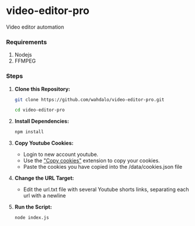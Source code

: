 # video-editor-pro

Video editor automation

### Requirements
1. Nodejs
2. FFMPEG

### Steps

1. **Clone this Repository:**

   ```bash
   git clone https://github.com/wahdalo/video-editor-pro.git
   ```
   ```bash
   cd video-editor-pro
   ```
2. **Install Dependencies:**

   ```bash
   npm install
   ```
   
3. **Copy Youtube Cookies:**

   - Login to new account youtube.
   - Use the ["Copy cookies"](https://chromewebstore.google.com/detail/copy-cookies/jcbpglbplpblnagieibnemmkiamekcdg?utm_source=ext_app_menu) extension to copy your cookies.
   - Paste the cookies you have copied into the /data/cookies.json file

4. **Change the URL Target:**

   - Edit the url.txt file with several Youtube shorts links, separating each url with a newline

5. **Run the Script:**

   ```bash
   node index.js
   ```
